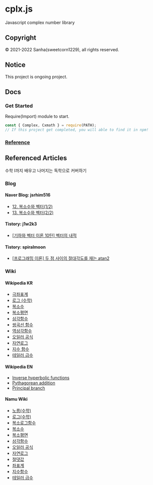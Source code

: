 # cplx.js
Javascript complex number library

## Copyright
© 2021-2022 Sanha(sweetcorn1229), all rights reserved.

## Notice
This project is ongoing project.

## Docs

### Get Started
Require(Import) module to start.
```javascript
const { Complex, Cxmath } = require(PATH);
// If this project get completed, you will able to find it in npm!
```

### [Reference](https://github.com/sweetcorn1229/cplx.js/blob/main/reference.md)

## Referenced Articles
수학 I까지 배우고 나머지는 독학으로 커버하기

### Blog
#### Naver Blog: jsrhim516
- [12. 복소수와 벡터(1/2)](https://blog.naver.com/jsrhim516/221672531124)
- [13. 복소수와 벡터(2/2)](https://blog.naver.com/jsrhim516/221672753890)
#### Tistory: j1w2k3
- [\[기하와 벡터 이론 10탄\] 벡터의 내적](https://j1w2k3.tistory.com/627)
#### Tistory: spiralmoon
- [\[프로그래밍 이론\] 두 점 사이의 절대각도를 재는 atan2](https://spiralmoon.tistory.com/entry/프로그래밍-이론-두-점-사이의-절대각도를-재는-atan2)

### Wiki
#### Wikipedia KR
- [극좌표계](https://ko.wikipedia.org/wiki/극좌표계)
- [로그 \(수학\)](https://ko.wikipedia.org/wiki/로그_\(수학\))
- [복소수](https://ko.wikipedia.org/wiki/복소수)
- [복소평면](https://ko.wikipedia.org/wiki/복소평면)
- [삼각함수](https://ko.wikipedia.org/wiki/삼각함수)
- [쌍곡선 함수](https://ko.wikipedia.org/wiki/쌍곡선_함수)
- [역삼각함수](https://ko.wikipedia.org/wiki/역삼각함수)
- [오일러 공식](https://ko.wikipedia.org/wiki/오일러_공식)
- [자연로그](https://ko.wikipedia.org/wiki/자연로그)
- [지수 함수](https://ko.wikipedia.org/wiki/지수_함수)
- [테일러 급수](https://ko.wikipedia.org/wiki/테일러_급수)
#### Wikipedia EN
- [Inverse hyperbolic functions](https://en.wikipedia.org/wiki/Inverse_hyperbolic_functions)
- [Pythagorean addition](https://en.wikipedia.org/wiki/Pythagorean_addition)
- [Principal branch](https://en.wikipedia.org/wiki/Principal_branch)
#### Namu Wiki
- [노름\(수학\)](https://namu.wiki/w/노름\(수학\))
- [로그\(수학\)](https://namu.wiki/w/로그\(수학\))
- [복소로그함수](https://namu.wiki/w/복소로그함수)
- [복소수](https://namu.wiki/w/복소수)
- [복소평면](https://namu.wiki/w/복소평면)
- [삼각함수](https://namu.wiki/w/삼각함수)
- [오일러 공식](https://namu.wiki/w/오일러%20공식)
- [자연로그](https://namu.wiki/w/자연로그)
- [절댓값](https://namu.wiki/w/절댓값)
- [좌표계](https://namu.wiki/w/좌표계)
- [지수함수](https://namu.wiki/w/지수함수)
- [테일러 급수](https://namu.wiki/w/테일러%20급수)
